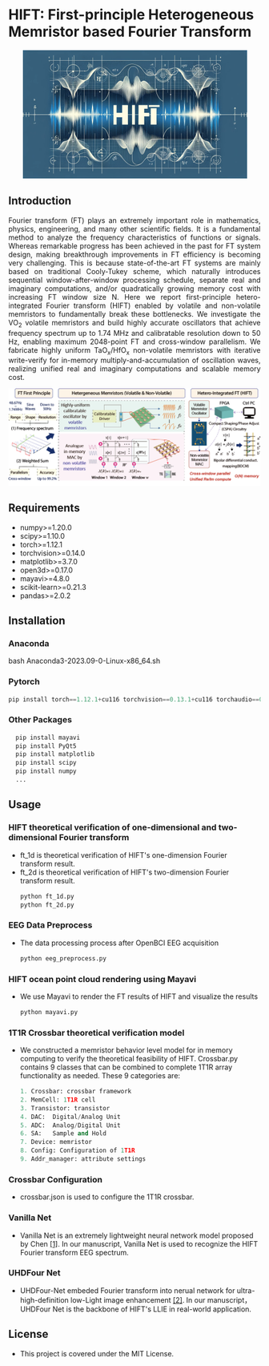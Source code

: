 # HIFT: First-principle Heterogeneous Memristor based Fourier Transform

<div align="center">
    <img src="https://github.com/CSuperlei/HIFT/raw/main/Pic/HIFT.png" alt="HIFT">
</div>

## Introduction
<div style="text-align: justify;">
Fourier transform (FT) plays an extremely important role in mathematics, physics, engineering, and many other scientific fields. It is a fundamental method to analyze the frequency characteristics of functions or signals. Whereas remarkable progress has been achieved in the past for FT system design, making breakthrough improvements in FT efficiency is becoming very challenging. This is because state-of-the-art FT systems are mainly based on traditional Cooly-Tukey scheme, which naturally introduces sequential window-after-window processing schedule, separate real and imaginary computations, and/or quadratically growing memory cost with increasing FT window size N. Here we report first-principle hetero-integrated Fourier transform (HIFT) enabled by volatile and non-volatile memristors to fundamentally break these bottlenecks. We investigate the VO<sub>2</sub> volatile memristors and build highly accurate oscillators that achieve frequency spectrum up to 1.74 MHz and calibratable resolution down to 50 Hz, enabling maximum 2048-point FT and cross-window parallelism. We fabricate highly uniform TaO<sub>x</sub>/HfO<sub>x</sub> non-volatile memristors with iterative write-verify for in-memory multiply-and-accumulation of oscillation waves, realizing unified real and imaginary computations and scalable memory cost.
</div>

![WorkFlow](https://github.com/CSuperlei/HIFT/raw/main/Pic/instruction.png)

## Requirements
  * numpy>=1.20.0
  * scipy>=1.10.0
  * torch>=1.12.1
  * torchvision>=0.14.0
  * matplotlib>=3.7.0
  * open3d>=0.17.0
  * mayavi>=4.8.0
  * scikit-learn>=0.21.3
  * pandas>=2.0.2

## Installation

### Anaconda
  bash Anaconda3-2023.09-0-Linux-x86_64.sh <br/>
### Pytorch 
   ```python
   pip install torch==1.12.1+cu116 torchvision==0.13.1+cu116 torchaudio==0.12.1 --extra-index-url https://download.pytorch.org/whl/cu116
   ```

### Other Packages
 ```python
   pip install mayavi   
   pip install PyQt5   
   pip install matplotlib
   pip install scipy
   pip install numpy
   ...
   ```

## Usage

### HIFT theoretical verification of one-dimensional and two-dimensional Fourier transform
 * ft_1d is theoretical verification of HIFT's one-dimension Fourier transform result.  
 * ft_2d is theoretical verification of HIFT's two-dimension Fourier transform result.  
   ```python
   python ft_1d.py
   python ft_2d.py
   ```
   
### EEG Data Preprocess
* The data processing process after OpenBCI EEG acquisition
   ```python
   python eeg_preprocess.py
   ```

### HIFT ocean point cloud rendering using Mayavi
* We use Mayavi to render the FT results of HIFT and visualize the results
   ```python
   python mayavi.py
   ```

### 1T1R Crossbar theoretical verification model
* We constructed a memristor behavior level model for in memory computing to verify the theoretical feasibility of HIFT. Crossbar.py contains 9 classes that can be combined to complete 1T1R array functionality as needed. These 9 categories are:
   ```python
   1. Crossbar: crossbar framework
   2. MemCell: 1T1R cell
   3. Transistor: transistor
   4. DAC:  Digital/Analog Unit
   5. ADC:  Analog/Digital Unit
   6. SA:   Sample and Hold
   7. Device: memristor
   8. Config: Configuration of 1T1R
   9. Addr_manager: attribute settings
   ```

### Crossbar Configuration
* crossbar.json is used to configure the 1T1R crossbar.

### Vanilla Net
* Vanilla Net is an extremely lightweight neural network model proposed by Chen [[1]](https://arxiv.org/abs/2305.12972). In our manuscript, Vanilla Net is used to recognize the HIFT Fourier transform EEG spectrum.

### UHDFour Net
* UHDFour-Net embeded Fourier transform into nerual network for ultra-high-definition low-Light image enhancement [[2]](https://arxiv.org/abs/2302.11831). In our manuscript， UHDFour Net is the backbone of HIFT's LLIE in real-world application.

## License
* This project is covered under the MIT License.
